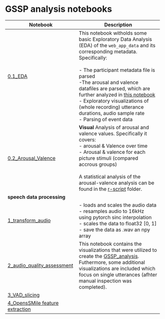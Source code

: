 # GSSP analysis notebooks


| Notebook | Description |
|------|------|
| [0.1_EDA](0.1_EDA.ipynb) | This notebook witholds some basic Exploratory Data Analysis (EDA) of the `web_app_data` and its corresponding metadata. Specifically: <br><br> - The participant metadata file is parsed <br> -The arousal and valence datafiles are parsed, which are further analyzed in [this notebook](0.2_Arousal_Valence_analysis.ipynb)<br> - Exploratory visualizations of (whole recording) utterance durations, audio sample rate <br> - Parsing of event data  | 
| [0.2_Arousal_Valence](0.2_Arousal_Valence_analysis.ipynb) | **Visual** Analysis of arousal and valence values. Specifically it covers: <br> - arousal & Valence over time <br> - Arousal & valence for each picture stimuli (compared accrous groups) <br><br> A statistical analysis of the arousal-valence analysis can be found in the [r-script](../scripts/) folder.  |
| **speech data processing** | |
| [1_transform_audio](0.2.1_Process_audio_Transform.ipynb) | - loads and scales the audio data <br> - resamples audio to 16kHz using pytorch sinc interpolation <br> - scales the data to float32 [0, 1] <br> - save the data as .wav an npy array   |
| [2_audio_quality_assessment](0.3_Process_audio_Analyze_quality.ipynb) | This notebook contains the visualizations that were utilized to create the [GSSP_analysis](../loc_data/GSSP_manual_analysis.tsv). Futhermore, some additional visualizations are included which focus on single utterances (afhter manual inspection was completed). |
| [3_VAD_slicing](0.4_Process_audio_Parse_VAD_slice.ipynb) | |
| [4_OpensSMile feature extraction](0.4.1_Process_audio_Parse_Extract_feats.ipynb) | |